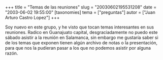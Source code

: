 +++
title = "Temas de las reuniones"
slug = "20030602195531208"
date = "2003-06-02 19:55:00"
[taxonomies]
tema = ["preguntas"]
autor = ["Juan Arturo Castro Lopez"]
+++

Soy nuevo en este grupo, y he visto que tocan temas interesantes en sus
reuniones. Radico en Guanajuato capital, desgraciadamente no puedo este
sábado asistir a la reunión en Salamanca, sin embargo me gustaría saber
si de los temas que exponen tienen algún archivo de notas o la
presentación, para que nos la pudieran pasar a los que no podemos
asistir por alguna razón.

